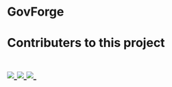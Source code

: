 # GovForge
<h1>Contributers to this project<h1>
<a href="https://github.com/itsAditya0512"> <img src="https://github.com/itsAditya0512.png?size=50"> </a>
<a href="https://github.com/sayanm162"> <img src="https://github.com/sayanm162.png?size=50"> </a>
<a href="https://github.com/5Raka"> <img src="https://github.com/5Raka.png?size=50"> </a>
<a href="https://github.com/SupraIZ"> <img class="supra-img> src="https://github.com/SupraIZ.png?size=5"> </a>
